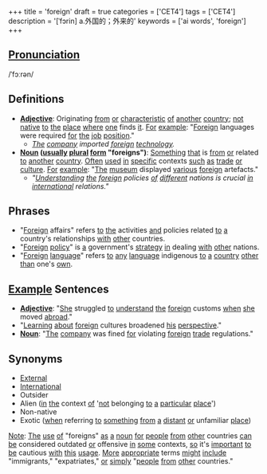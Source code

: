 +++
title = 'foreign'
draft = true
categories = ['CET4']
tags = ['CET4']
description = '[ˈfɔrin] a.外国的；外来的'
keywords = ['ai words', 'foreign']
+++

## [Pronunciation](/en/post/pronunciation/)
/ˈfɔːrən/

## Definitions
- **[Adjective](/en/post/adjective/)**: Originating [from](/en/post/from/) [or](/en/post/or/) [characteristic](/en/post/characteristic/) [of](/en/post/of/) [another](/en/post/another/) [country](/en/post/country/); [not](/en/post/not/) [native](/en/post/native/) [to](/en/post/to/) [the](/en/post/the/) [place](/en/post/place/) [where](/en/post/where/) [one](/en/post/one/) finds [it](/en/post/it/). [For](/en/post/for/) [example](/en/post/example/): "[Foreign](/en/post/foreign/) languages were required [for](/en/post/for/) [the](/en/post/the/) [job](/en/post/job/) [position](/en/post/position/)."
  - *[The](/en/post/the/) [company](/en/post/company/) imported [foreign](/en/post/foreign/) [technology](/en/post/technology/).*
- **[Noun](/en/post/noun/) ([usually](/en/post/usually/) [plural](/en/post/plural/) [form](/en/post/form/) "foreigns")**: [Something](/en/post/something/) [that](/en/post/that/) is [from](/en/post/from/) [or](/en/post/or/) related [to](/en/post/to/) [another](/en/post/another/) [country](/en/post/country/). [Often](/en/post/often/) [used](/en/post/used/) [in](/en/post/in/) [specific](/en/post/specific/) contexts [such](/en/post/such/) [as](/en/post/as/) [trade](/en/post/trade/) [or](/en/post/or/) [culture](/en/post/culture/). [For](/en/post/for/) [example](/en/post/example/): "[The](/en/post/the/) [museum](/en/post/museum/) displayed [various](/en/post/various/) [foreign](/en/post/foreign/) artefacts."
  - *"[Understanding](/en/post/understanding/) [the](/en/post/the/) [foreign](/en/post/foreign/) policies [of](/en/post/of/) [different](/en/post/different/) nations is crucial [in](/en/post/in/) [international](/en/post/international/) relations."*

## Phrases
- "[Foreign](/en/post/foreign/) affairs" refers [to](/en/post/to/) [the](/en/post/the/) activities [and](/en/post/and/) policies related [to](/en/post/to/) [a](/en/post/a/) country's relationships [with](/en/post/with/) [other](/en/post/other/) countries.
- "[Foreign](/en/post/foreign/) [policy](/en/post/policy/)" is [a](/en/post/a/) government's [strategy](/en/post/strategy/) [in](/en/post/in/) dealing [with](/en/post/with/) [other](/en/post/other/) nations.
- "[Foreign](/en/post/foreign/) [language](/en/post/language/)" refers [to](/en/post/to/) [any](/en/post/any/) [language](/en/post/language/) indigenous [to](/en/post/to/) [a](/en/post/a/) [country](/en/post/country/) [other](/en/post/other/) [than](/en/post/than/) one's [own](/en/post/own/).

## [Example](/en/post/example/) Sentences
- **[Adjective](/en/post/adjective/)**: "[She](/en/post/she/) struggled [to](/en/post/to/) [understand](/en/post/understand/) [the](/en/post/the/) [foreign](/en/post/foreign/) customs [when](/en/post/when/) [she](/en/post/she/) moved [abroad](/en/post/abroad/)."
- "[Learning](/en/post/learning/) [about](/en/post/about/) [foreign](/en/post/foreign/) cultures broadened [his](/en/post/his/) [perspective](/en/post/perspective/)."
- **[Noun](/en/post/noun/)**: "[The](/en/post/the/) [company](/en/post/company/) was fined [for](/en/post/for/) violating [foreign](/en/post/foreign/) [trade](/en/post/trade/) regulations."

## Synonyms
- [External](/en/post/external/)
- [International](/en/post/international/)
- Outsider
- Alien ([in](/en/post/in/) [the](/en/post/the/) context [of](/en/post/of/) '[not](/en/post/not/) belonging [to](/en/post/to/) [a](/en/post/a/) [particular](/en/post/particular/) [place](/en/post/place/)')
- Non-native
- Exotic ([when](/en/post/when/) referring [to](/en/post/to/) [something](/en/post/something/) [from](/en/post/from/) [a](/en/post/a/) [distant](/en/post/distant/) [or](/en/post/or/) unfamiliar [place](/en/post/place/)) 

[Note](/en/post/note/): [The](/en/post/the/) [use](/en/post/use/) [of](/en/post/of/) "foreigns" [as](/en/post/as/) [a](/en/post/a/) [noun](/en/post/noun/) [for](/en/post/for/) [people](/en/post/people/) [from](/en/post/from/) [other](/en/post/other/) countries [can](/en/post/can/) [be](/en/post/be/) considered outdated [or](/en/post/or/) offensive [in](/en/post/in/) [some](/en/post/some/) contexts, [so](/en/post/so/) it's [important](/en/post/important/) [to](/en/post/to/) [be](/en/post/be/) cautious [with](/en/post/with/) [this](/en/post/this/) [usage](/en/post/usage/). [More](/en/post/more/) [appropriate](/en/post/appropriate/) terms [might](/en/post/might/) [include](/en/post/include/) "immigrants," "expatriates," [or](/en/post/or/) [simply](/en/post/simply/) "[people](/en/post/people/) [from](/en/post/from/) [other](/en/post/other/) countries."
